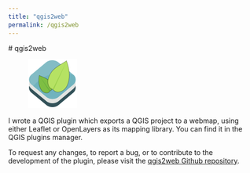 ```yaml
---
title: "qgis2web"
permalink: /qgis2web
---
```

<article>
# qgis2web

<figure class="floatright">
    <img src="/assets/pics/qgis2webLogo.png" alt="qgis2web" />
</figure>

I wrote a QGIS plugin which exports a QGIS project to a webmap, using either 
Leaflet or OpenLayers as its mapping library. You can find it in the QGIS 
plugins manager.

To request any changes, to report a bug, or to contribute to the development 
of the plugin, please visit the [qgis2web Github 
repository](https://github.com/tomchadwin/qgis2web/).
</article>
